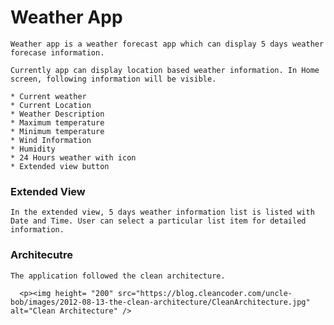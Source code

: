 # Weather App

    Weather app is a weather forecast app which can display 5 days weather forecase information.
    
    Currently app can display location based weather information. In Home screen, following information will be visible.

    * Current weather
    * Current Location
    * Weather Description
    * Maximum temperature
    * Minimum temperature
    * Wind Information
    * Humidity
    * 24 Hours weather with icon
    * Extended view button


### Extended View

    In the extended view, 5 days weather information list is listed with Date and Time. User can select a particular list item for detailed information.


### Architecutre

    The application followed the clean architecture.

      <p><img height= "200" src="https://blog.cleancoder.com/uncle-bob/images/2012-08-13-the-clean-architecture/CleanArchitecture.jpg" alt="Clean Architecture" />


